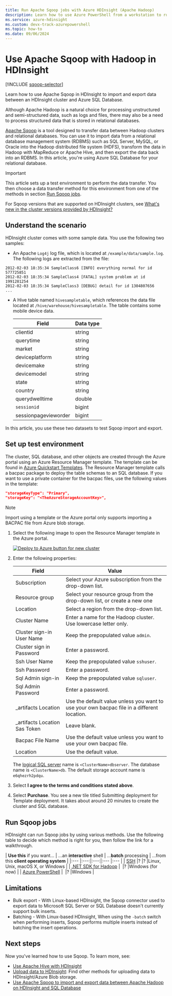 ```yaml
---
title: Run Apache Sqoop jobs with Azure HDInsight (Apache Hadoop) 
description: Learn how to use Azure PowerShell from a workstation to run Sqoop import and export between a Hadoop cluster and an Azure SQL database.
ms.service: azure-hdinsight
ms.custom: devx-track-azurepowershell
ms.topic: how-to
ms.date: 09/06/2024
---
```


# Use Apache Sqoop with Hadoop in HDInsight

[!INCLUDE [sqoop-selector](../includes/hdinsight-selector-use-sqoop.md)]

Learn how to use Apache Sqoop in HDInsight to import and export data between an HDInsight cluster and Azure SQL Database.

Although Apache Hadoop is a natural choice for processing unstructured and semi-structured data, such as logs and files, there may also be a need to process structured data that is stored in relational databases.

[Apache Sqoop](https://sqoop.apache.org/docs/1.99.7/user.html) is a tool designed to transfer data between Hadoop clusters and relational databases. You can use it to import data from a relational database management system (RDBMS) such as SQL Server, MySQL, or Oracle into the Hadoop distributed file system (HDFS), transform the data in Hadoop with MapReduce or Apache Hive, and then export the data back into an RDBMS. In this article, you're using Azure SQL Database for your relational database.

> [!IMPORTANT]  
> This article sets up a test environment to perform the data transfer. You then choose a data transfer method for this environment from one of the methods in section [Run Sqoop jobs](#run-sqoop-jobs).

For Sqoop versions that are supported on HDInsight clusters, see [What's new in the cluster versions provided by HDInsight?](../hdinsight-component-versioning.md)

## Understand the scenario

HDInsight cluster comes with some sample data. You use the following two samples:

* An Apache `Log4j` log file, which is located at `/example/data/sample.log`. The following logs are extracted from the file:

```text
2012-02-03 18:35:34 SampleClass6 [INFO] everything normal for id 577725851
2012-02-03 18:35:34 SampleClass4 [FATAL] system problem at id 1991281254
2012-02-03 18:35:34 SampleClass3 [DEBUG] detail for id 1304807656
...
```

* A Hive table named `hivesampletable`, which references the data file located at `/hive/warehouse/hivesampletable`. The table contains some mobile device data.
  
  | Field | Data type |
  | --- | --- |
  | clientid |string |
  | querytime |string |
  | market |string |
  | deviceplatform |string |
  | devicemake |string |
  | devicemodel |string |
  | state |string |
  | country |string |
  | querydwelltime |double |
  | `sessionid` |bigint |
  | sessionpagevieworder |bigint |

In this article, you use these two datasets to test Sqoop import and export.

## <a name="create-cluster-and-sql-database"></a>Set up test environment

The cluster, SQL database, and other objects are created through the Azure portal using an Azure Resource Manager template. The template can be found in [Azure Quickstart Templates](https://azure.microsoft.com/resources/templates/hdinsight-linux-with-sql-database/). The Resource Manager template calls a bacpac package to deploy the table schemas to an SQL database. If you want to use a private container for the bacpac files, use the following values in the template:

```json
"storageKeyType": "Primary",
"storageKey": "<TheAzureStorageAccountKey>",
```

> [!NOTE]  
> Import using a template or the Azure portal only supports importing a BACPAC file from Azure blob storage.

1. Select the following image to open the Resource Manager template in the Azure portal.

    <a href="https://portal.azure.com/#create/Microsoft.Template/uri/https%3A%2F%2Fraw.githubusercontent.com%2FAzure%2Fazure-quickstart-templates%2Fmaster%2Fquickstarts%2Fmicrosoft.hdinsight%2Fhdinsight-linux-with-sql-database%2Fazuredeploy.json" target="_blank"><img src="./media/hdinsight-use-sqoop/hdi-deploy-to-azure1.png" alt="Deploy to Azure button for new cluster"></a>

2. Enter the following properties:

    |Field |Value |
    |---|---|
    |Subscription |Select your Azure subscription from the drop-down list.|
    |Resource group |Select your resource group from the drop-down list, or create a new one|
    |Location |Select a region from the drop-down list.|
    |Cluster Name |Enter a name for the Hadoop cluster. Use lowercase letter only.|
    |Cluster sign-in User Name |Keep the prepopulated value `admin`.|
    |Cluster sign in Password |Enter a password.|
    |Ssh User Name |Keep the prepopulated value `sshuser`.|
    |Ssh Password |Enter a password.|
    |Sql Admin sign-in |Keep the prepopulated value `sqluser`.|
    |Sql Admin Password |Enter a password.|
    |_artifacts Location | Use the default value unless you want to use your own bacpac file in a different location.|
    |_artifacts Location Sas Token |Leave blank.|
    |Bacpac File Name |Use the default value unless you want to use your own bacpac file.|
    |Location |Use the default value.|

    The [logical SQL server](/azure/azure-sql/database/logical-servers) name is `<ClusterName>dbserver`. The database name is `<ClusterName>db`. The default storage account name is `e6qhezrh2pdqu`.

3. Select **I agree to the terms and conditions stated above**.

4. Select **Purchase**. You see a new tile titled Submitting deployment for Template deployment. It takes about around 20 minutes to create the cluster and SQL database.

## Run Sqoop jobs

HDInsight can run Sqoop jobs by using various methods. Use the following table to decide which method is right for you, then follow the link for a walkthrough.

| **Use this** if you want... | ...an **interactive** shell | ...**batch** processing | ...from this **client operating system** |
|:--- |:---:|:---:|:--- |:--- |
| [SSH](apache-hadoop-use-sqoop-mac-linux.md) |? |? |Linux, Unix, macOS X, or Windows |
| [.NET SDK for Hadoop](apache-hadoop-use-sqoop-dotnet-sdk.md) |&nbsp; |?  |Windows (for now) |
| [Azure PowerShell](apache-hadoop-use-sqoop-powershell.md) |&nbsp; |? |Windows |

## Limitations

* Bulk export - With Linux-based HDInsight, the Sqoop connector used to export data to Microsoft SQL Server or SQL Database doesn't currently support bulk inserts.
* Batching - With Linux-based HDInsight, When using the `-batch` switch when performing inserts, Sqoop performs multiple inserts instead of batching the insert operations.

## Next steps

Now you've learned how to use Sqoop. To learn more, see:

* [Use Apache Hive with HDInsight](./hdinsight-use-hive.md)
* [Upload data to HDInsight](../hdinsight-upload-data.md): Find other methods for uploading data to HDInsight/Azure Blob storage.
* [Use Apache Sqoop to import and export data between Apache Hadoop on HDInsight and SQL Database](./apache-hadoop-use-sqoop-mac-linux.md)
